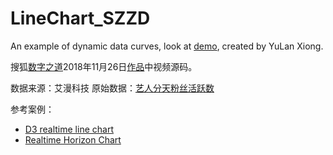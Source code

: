# LineChart_SZZD
An example of dynamic data curves, look at [demo](https://wildfiree.github.io/LineChart_SZZD/), created by YuLan Xiong.

搜狐[数字之道](http://mp.sohu.com/profile?xpt=NzJCMERBNUNDN0NEODJBOTkwMTZFMkM2NkU3REM3QjBAcXEuc29odS5jb20=)2018年11月26日[作品](https://www.sohu.com/a/277582331_157078?sec=wd&spm=smpc.author.fd-d.57.15573900125131x9GM13)中视频源码。

数据来源：艾漫科技
原始数据：[艺人分天粉丝活跃数](https://gist.githubusercontent.com/Wildfiree/0fe0fefa2a7a7414bc0220dcbb3c01e8/raw/f401eb4f86954beb597febb320b299d81f4b310f/%25E8%2589%25BA%25E4%25BA%25BA%25E5%2588%2586%25E5%25A4%25A9%25E7%25B2%2589%25E4%25B8%259D%25E6%25B4%25BB%25E8%25B7%2583%25E6%2595%25B0.csv)

参考案例：
- [D3 realtime line chart](https://codepen.io/vlkmrzae/pen/XxNoQQ)
- [Realtime Horizon Chart](https://observablehq.com/@d3/realtime-horizon-chart)
